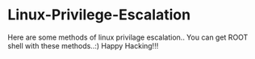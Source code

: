 # Linux-Privilege-Escalation
Here are some methods of linux privilage escalation..
You can get ROOT shell with these methods..:)
Happy Hacking!!!
